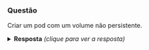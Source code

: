 ### Questão

Criar um pod com um volume não persistente.

<details> 
  <summary><b>Resposta</b> <em>(clique para ver a resposta)</em></summary>

```bash
kubectl run meu-pod --image nginx --dry-run=client -o yaml > meu-pod.yaml

kubectl create -f meu-pod.yaml
```

O arquivo gerado pelo comando kubectl run foi versionado para facilitar o entendimento.

</details>